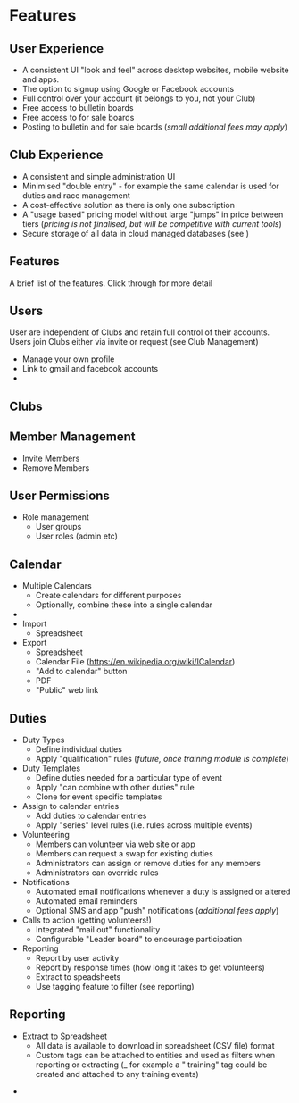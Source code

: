 Features
========


User Experience
---------------

* A consistent UI "look and feel" across desktop websites, mobile website and apps.
* The option to signup using Google or Facebook accounts
* Full control over your account (it belongs to you, not your Club)
* Free access to bulletin boards
* Free access to for sale boards
* Posting to bulletin and for sale boards (*small additional fees may apply*)

Club Experience
---------------

* A consistent and simple administration UI
* Minimised "double entry" - for example the same calendar is used for duties and race management
* A cost-effective solution as there is only one subscription
* A "usage based" pricing model without large "jumps" in price between tiers (*pricing is not finalised, but will be
  competitive with current tools*)
* Secure storage of all data in cloud managed databases (see )

Features
--------
A brief list of the features. Click through for more detail

## Users 
User are independent of Clubs and retain full control of their accounts. Users join 
Clubs either via invite or request (see Club Management)

* Manage your own profile
* Link to gmail and facebook accounts 
* 

## Clubs 


## Member Management

* Invite Members
* Remove Members

## User Permissions

* Role management
    * User groups
    * User roles (admin etc)

## Calendar

* Multiple Calendars
    - Create calendars for different purposes
    - Optionally, combine these into a single calendar
*
* Import
    - Spreadsheet
* Export
    - Spreadsheet
    - Calendar File (https://en.wikipedia.org/wiki/ICalendar)
    - "Add to calendar" button
    - PDF
    - "Public" web link

## Duties

* Duty Types
    - Define individual duties
    - Apply "qualification" rules (_future, once training module is complete_)
* Duty Templates
    - Define duties needed for a particular type of event
    - Apply "can combine with other duties" rule
    - Clone for event specific templates
* Assign to calendar entries
    - Add duties to calendar entries
    - Apply "series" level rules (i.e. rules across multiple events)
* Volunteering
    - Members can volunteer via web site or app
    - Members can request a swap for existing duties
    - Administrators can assign or remove duties for any members
    - Administrators can override rules
* Notifications
    - Automated email notifications whenever a duty is assigned or altered
    - Automated email reminders
    - Optional SMS and app "push" notifications (_additional fees apply_)
* Calls to action (getting volunteers!)
    - Integrated "mail out" functionality
    - Configurable "Leader board" to encourage participation
* Reporting
    - Report by user activity
    - Report by response times (how long it takes to get volunteers)
    - Extract to speadsheets
    - Use tagging feature to filter (see reporting)
  

## Reporting

* Extract to Spreadsheet
    - All data is available to download in spreadsheet (CSV file) format
    - Custom tags can be attached to entities and used as filters when reporting or extracting  (_ for example a "
      training" tag could be created and attached to any training events)

  
- 
